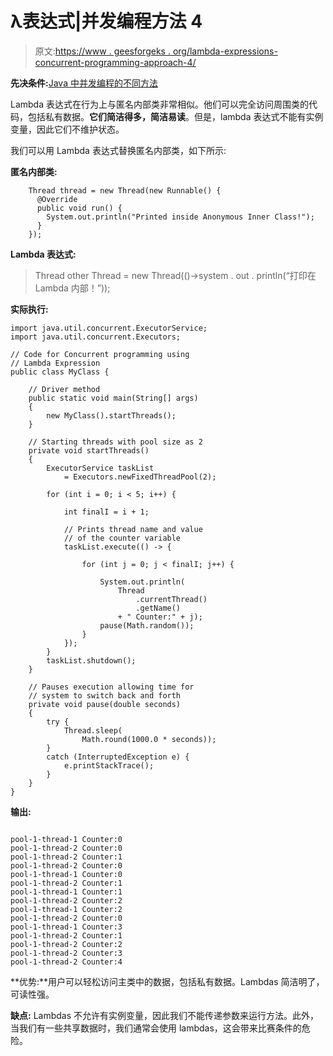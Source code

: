 # λ表达式|并发编程方法 4

> 原文:[https://www . geesforgeks . org/lambda-expressions-concurrent-programming-approach-4/](https://www.geeksforgeeks.org/lambda-expressions-concurrent-programming-approach-4/)

**先决条件:**[Java 中并发编程的不同方法](https://www.geeksforgeeks.org/different-approaches-to-concurrent-programming-in-java/)

Lambda 表达式在行为上与匿名内部类非常相似。他们可以完全访问周围类的代码，包括私有数据。**它们简洁得多，简洁易读**。但是，lambda 表达式不能有实例变量，因此它们不维护状态。

我们可以用 Lambda 表达式替换匿名内部类，如下所示:

**匿名内部类:**

```
    Thread thread = new Thread(new Runnable() {
      @Override
      public void run() {
        System.out.println("Printed inside Anonymous Inner Class!");
      }
    });

```

**Lambda 表达式:**

> Thread other Thread = new Thread(()->system . out . println(“打印在 Lambda 内部！”));

**实际执行:**

```
import java.util.concurrent.ExecutorService;
import java.util.concurrent.Executors;

// Code for Concurrent programming using
// Lambda Expression
public class MyClass {

    // Driver method
    public static void main(String[] args)
    {
        new MyClass().startThreads();
    }

    // Starting threads with pool size as 2
    private void startThreads()
    {
        ExecutorService taskList
            = Executors.newFixedThreadPool(2);

        for (int i = 0; i < 5; i++) {

            int finalI = i + 1;

            // Prints thread name and value
            // of the counter variable
            taskList.execute(() -> {

                for (int j = 0; j < finalI; j++) {

                    System.out.println(
                        Thread
                            .currentThread()
                            .getName()
                        + " Counter:" + j);
                    pause(Math.random());
                }
            });
        }
        taskList.shutdown();
    }

    // Pauses execution allowing time for
    // system to switch back and forth
    private void pause(double seconds)
    {
        try {
            Thread.sleep(
                Math.round(1000.0 * seconds));
        }
        catch (InterruptedException e) {
            e.printStackTrace();
        }
    }
}
```

**输出:**

```

pool-1-thread-1 Counter:0
pool-1-thread-2 Counter:0
pool-1-thread-2 Counter:1
pool-1-thread-2 Counter:0
pool-1-thread-1 Counter:0
pool-1-thread-2 Counter:1
pool-1-thread-1 Counter:1
pool-1-thread-2 Counter:2
pool-1-thread-1 Counter:2
pool-1-thread-2 Counter:0
pool-1-thread-1 Counter:3
pool-1-thread-2 Counter:1
pool-1-thread-2 Counter:2
pool-1-thread-2 Counter:3
pool-1-thread-2 Counter:4

```

**优势:**用户可以轻松访问主类中的数据，包括私有数据。Lambdas 简洁明了，可读性强。

**缺点:** Lambdas 不允许有实例变量，因此我们不能传递参数来运行方法。此外，当我们有一些共享数据时，我们通常会使用 lambdas，这会带来比赛条件的危险。